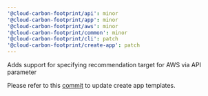 ```yaml
---
'@cloud-carbon-footprint/api': minor
'@cloud-carbon-footprint/app': minor
'@cloud-carbon-footprint/aws': minor
'@cloud-carbon-footprint/common': minor
'@cloud-carbon-footprint/cli': patch
'@cloud-carbon-footprint/create-app': patch
---
```


Adds support for specifying recommendation target for AWS via API parameter

Please refer to this [commit](https://github.com/cloud-carbon-footprint/cloud-carbon-footprint/commit/404c77796ae838766dc8007e18daee2c7526f6ed) to update create app templates.